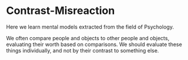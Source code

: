 # Contrast-Misreaction

Here we learn mental models extracted from the field of Psychology. 

We often compare people and objects to other people and objects, evaluating their worth based on comparisons. We should evaluate these things individually, and not by their contrast to something else.